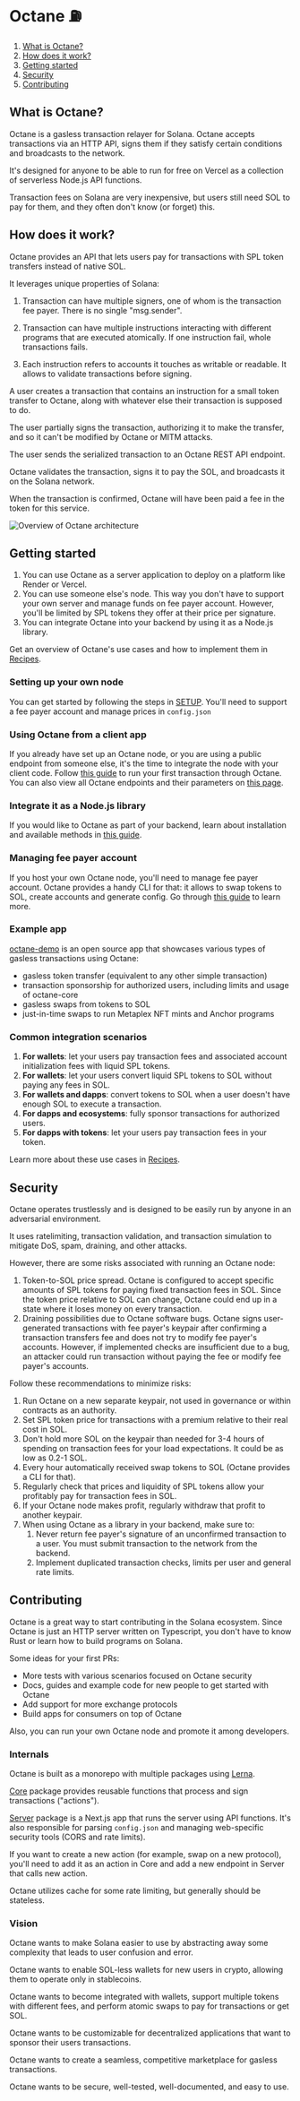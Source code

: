 # Octane ⛽

1. [What is Octane?](#what-is-octane)
2. [How does it work?](#how-does-it-work)
3. [Getting started](#getting-started)
4. [Security](#security)
5. [Contributing](#contributing)

## What is Octane?

Octane is a gasless transaction relayer for Solana. Octane accepts transactions via an HTTP API, signs them if they satisfy certain conditions and broadcasts to the network.

It's designed for anyone to be able to run for free on Vercel as a collection of serverless Node.js API functions.

Transaction fees on Solana are very inexpensive, but users still need SOL to pay for them, and they often don't know (or forget) this.

## How does it work?

Octane provides an API that lets users pay for transactions with SPL token transfers instead of native SOL.

It leverages unique properties of Solana:

1) Transaction can have multiple signers, one of whom is the transaction fee payer. There is no single "msg.sender".

2) Transaction can have multiple instructions interacting with different programs that are executed atomically. If one instruction fail, whole transactions fails.

3) Each instruction refers to accounts it touches as writable or readable. It allows to validate transactions before signing.

A user creates a transaction that contains an instruction for a small token transfer to Octane, along with whatever else their transaction is supposed to do.

The user partially signs the transaction, authorizing it to make the transfer, and so it can't be modified by Octane or MITM attacks.

The user sends the serialized transaction to an Octane REST API endpoint.

Octane validates the transaction, signs it to pay the SOL, and broadcasts it on the Solana network.

When the transaction is confirmed, Octane will have been paid a fee in the token for this service.

![Overview of Octane architecture](overview.png)

## Getting started

1. You can use Octane as a server application to deploy on a platform like Render or Vercel.
2. You can use someone else's node. This way you don't have to support your own server and manage funds on fee payer account. However, you'll be limited by SPL tokens they offer at their price per signature.
3. You can integrate Octane into your backend by using it as a Node.js library.

Get an overview of Octane's use cases and how to implement them in [Recipes](docs/recipes.md).

### Setting up your own node

You can get started by following the steps in [SETUP](SETUP.md). You'll need to support a fee payer account and manage prices in `config.json`

### Using Octane from a client app

If you already have set up an Octane node, or you are using a public endpoint from someone else, it's the time to integrate the node with your client code. Follow [this guide](docs/example-integration.md) to run your first transaction through Octane. You can also view all Octane endpoints and their parameters on [this page](docs/endpoints.md).

### Integrate it as a Node.js library

If you would like to Octane as part of your backend, learn about installation and available methods in [this guide](docs/library.md).

### Managing fee payer account

If you host your own Octane node, you'll need to manage fee payer account. Octane provides a handy CLI for that: it allows to swap tokens to SOL, create accounts and generate config. Go through [this guide](docs/CLI.md) to learn more.

### Example app

[octane-demo](https://github.com/sevazhidkov/octane-demo) is an open source app that showcases various types of gasless transactions using Octane:
* gasless token transfer (equivalent to any other simple transaction)
* transaction sponsorship for authorized users, including limits and usage of octane-core
* gasless swaps from tokens to SOL
* just-in-time swaps to run Metaplex NFT mints and Anchor programs

### Common integration scenarios

1. **For wallets**: let your users pay transaction fees and associated account initialization fees with liquid SPL tokens.
2. **For wallets**: let your users convert liquid SPL tokens to SOL without paying any fees in SOL.
3. **For wallets and dapps**: convert tokens to SOL when a user doesn't have enough SOL to execute a transaction.
4. **For dapps and ecosystems**: fully sponsor transactions for authorized users.
5. **For dapps with tokens**: let your users pay transaction fees in your token.

Learn more about these use cases in [Recipes](docs/recipes.md).

## Security

Octane operates trustlessly and is designed to be easily run by anyone in an adversarial environment.

It uses ratelimiting, transaction validation, and transaction simulation to mitigate DoS, spam, draining, and other attacks.

However, there are some risks associated with running an Octane node:

1) Token-to-SOL price spread. Octane is configured to accept specific amounts of SPL tokens for paying fixed transaction fees in SOL. Since the token price relative to SOL can change, Octane could end up in a state where it loses money on every transaction.
2) Draining possibilities due to Octane software bugs. Octane signs user-generated transactions with fee payer's keypair after confirming a transaction transfers fee and does not try to modify fee payer's accounts.  However, if implemented checks are insufficient due to a bug, an attacker could run transaction without paying the fee or modify fee payer's accounts.

Follow these recommendations to minimize risks:
1. Run Octane on a new separate keypair, not used in governance or within contracts as an authority.
2. Set SPL token price for transactions with a premium relative to their real cost in SOL.
3. Don't hold more SOL on the keypair than needed for 3-4 hours of spending on transaction fees for your load expectations. It could be as low as 0.2-1 SOL.
4. Every hour automatically received swap tokens to SOL (Octane provides a CLI for that).
5. Regularly check that prices and liquidity of SPL tokens allow your profitably pay for transaction fees in SOL.
6. If your Octane node makes profit, regularly withdraw that profit to another keypair.
7. When using Octane as a library in your backend, make sure to:
    1. Never return fee payer's signature of an unconfirmed transaction to a user. You must submit transaction to the network from the backend.
    2. Implement duplicated transaction checks, limits per user and general rate limits.

## Contributing

Octane is a great way to start contributing in the Solana ecosystem. Since Octane is just an HTTP server written on Typescript, you don't have to know Rust or learn how to build programs on Solana.

Some ideas for your first PRs:
* More tests with various scenarios focused on Octane security
* Docs, guides and example code for new people to get started with Octane
* Add support for more exchange protocols
* Build apps for consumers on top of Octane

Also, you can run your own Octane node and promote it among developers.

### Internals

Octane is built as a monorepo with multiple packages using [Lerna](https://lerna.js.org/).

[Core](https://github.com/solana-labs/octane/tree/master/packages/core) package provides reusable functions that process and sign transactions ("actions").

[Server](https://github.com/solana-labs/octane/tree/master/packages/package) package is a Next.js app that runs the server using API functions. It's also responsible for parsing `config.json` and managing web-specific security tools (CORS and rate limits).

If you want to create a new action (for example, swap on a new protocol), you'll need to add it as an action in Core and add a new endpoint in Server that calls new action.

Octane utilizes cache for some rate limiting, but generally should be stateless.

### Vision

Octane wants to make Solana easier to use by abstracting away some complexity that leads to user confusion and error.

Octane wants to enable SOL-less wallets for new users in crypto, allowing them to operate only in stablecoins.

Octane wants to become integrated with wallets, support multiple tokens with different fees, and perform atomic swaps to pay for transactions or get SOL.

Octane wants to be customizable for decentralized applications that want to sponsor their users transactions.

Octane wants to create a seamless, competitive marketplace for gasless transactions.

Octane wants to be secure, well-tested, well-documented, and easy to use.

